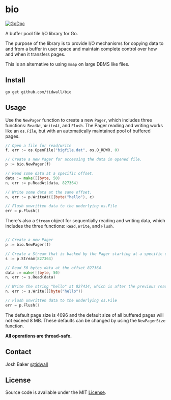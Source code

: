 # bio

[![GoDoc](https://godoc.org/github.com/tidwall/bio?status.svg)](https://godoc.org/github.com/tidwall/bio)

A buffer pool file I/O library for Go.

The purpose of the library is to provide I/O mechanisms for copying data to and from a buffer in user space and maintain complete control over how and when it transfers pages. 

This is an alternative to using `mmap` on large DBMS like files.

## Install

```
go get github.com/tidwall/bio
```

## Usage

Use the `NewPager` function to create a new `Pager`, which includes three
functions: `ReadAt`, `WriteAt`, and `Flush`.
The Pager reading and writing works like an `os.File`, but with an 
automatically maintained pool of buffered pages.

```go
// Open a file for read/write
f, err := os.OpenFile("bigfile.dat", os.O_RDWR, 0)

// Create a new Pager for accessing the data in opened file.
p := bio.NewPager(f)

// Read some data at a specific offset.
data := make([]byte, 50)
n, err := p.ReadAt(data, 827364)

// Write some data at the same offset.
n, err := p.WriteAt([]byte("hello"), c)

// Flush unwritten data to the underlying os.File
err = p.Flush()
```

There's also a `Stream` object for sequentially reading and writing data, which
includes the three functions: `Read`, `Write`, and `Flush`.

```go

// Create a new Pager
p := bio.NewPager(f)

// Create a Stream that is backed by the Pager starting at a specific offset
s := p.Stream(827364)

// Read 50 bytes data at the offset 827364.
data := make([]byte, 50)
n, err := s.Read(data)

// Write the string "hello" at 827414, which is after the previous read.
n, err := s.Write([]byte("hello"))

// Flush unwritten data to the underlying os.File
err = p.Flush()
```

The default page size is 4096 and the default size of all buffered pages will 
not exceed 8 MB.
These defaults can be changed by using the `NewPagerSize` function.

**All operations are thread-safe.**

## Contact

Josh Baker [@tidwall](http://twitter.com/tidwall)

## License

Source code is available under the MIT [License](/LICENSE).
